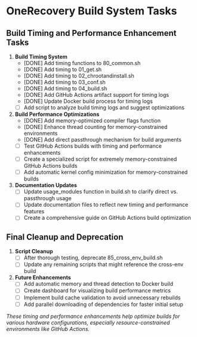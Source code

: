 # OneRecovery Build System Tasks

## Build Timing and Performance Enhancement Tasks

1. **Build Timing System**
   - [DONE] Add timing functions to 80_common.sh
   - [DONE] Add timing to 01_get.sh
   - [DONE] Add timing to 02_chrootandinstall.sh
   - [DONE] Add timing to 03_conf.sh
   - [DONE] Add timing to 04_build.sh
   - [DONE] Add GitHub Actions artifact support for timing logs
   - [DONE] Update Docker build process for timing logs
   - [ ] Add script to analyze build timing logs and suggest optimizations

2. **Build Performance Optimizations**
   - [DONE] Add memory-optimized compiler flags function
   - [DONE] Enhance thread counting for memory-constrained environments
   - [DONE] Add direct passthrough mechanism for build arguments
   - [ ] Test GitHub Actions builds with timing and performance enhancements
   - [ ] Create a specialized script for extremely memory-constrained GitHub Actions builds
   - [ ] Add automatic kernel config minimization for memory-constrained builds

3. **Documentation Updates**
   - [ ] Update usage_modules function in build.sh to clarify direct vs. passthrough usage
   - [ ] Update documentation files to reflect new timing and performance features
   - [ ] Create a comprehensive guide on GitHub Actions build optimization

## Final Cleanup and Deprecation

1. **Script Cleanup**
   - [ ] After thorough testing, deprecate 85_cross_env_build.sh
   - [ ] Update any remaining scripts that might reference the cross-env build

2. **Future Enhancements**
   - [ ] Add automatic memory and thread detection to Docker build
   - [ ] Create dashboard for visualizing build performance metrics
   - [ ] Implement build cache validation to avoid unnecessary rebuilds
   - [ ] Add parallel downloading of dependencies for faster initial setup

_These timing and performance enhancements help optimize builds for various hardware configurations, especially resource-constrained environments like GitHub Actions._
